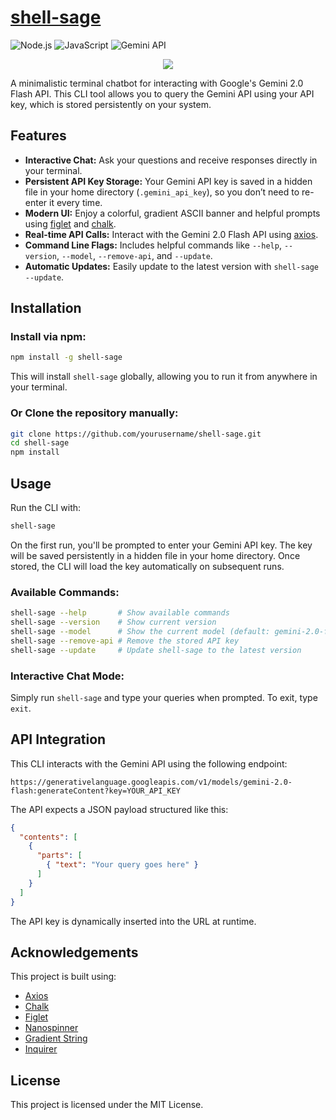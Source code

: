 # [shell-sage](https://www.shell-sage.vercel.app/)

![Node.js](https://img.shields.io/badge/Node.js-18%2B-green?logo=node.js)
![JavaScript](https://img.shields.io/badge/JavaScript-ES6%2B-yellow?logo=javascript)
![Gemini API](https://img.shields.io/badge/Gemini-API-blue?logo=google)

<p align="center">
  <img src="https://github.com/user-attachments/assets/f813c74d-4163-43cc-8b0c-d2d32c46e1f1"/>
</p>

A minimalistic terminal chatbot for interacting with Google's Gemini 2.0 Flash API. This CLI tool allows you to query the Gemini API using your API key, which is stored persistently on your system.

## Features

- **Interactive Chat:** Ask your questions and receive responses directly in your terminal.
- **Persistent API Key Storage:** Your Gemini API key is saved in a hidden file in your home directory (`.gemini_api_key`), so you don’t need to re-enter it every time.
- **Modern UI:** Enjoy a colorful, gradient ASCII banner and helpful prompts using [figlet](https://www.npmjs.com/package/figlet) and [chalk](https://www.npmjs.com/package/chalk).
- **Real-time API Calls:** Interact with the Gemini 2.0 Flash API using [axios](https://www.npmjs.com/package/axios).
- **Command Line Flags:** Includes helpful commands like `--help`, `--version`, `--model`, `--remove-api`, and `--update`.
- **Automatic Updates:** Easily update to the latest version with `shell-sage --update`.

## Installation

### Install via npm:

```bash
npm install -g shell-sage
```

This will install `shell-sage` globally, allowing you to run it from anywhere in your terminal.

### Or Clone the repository manually:

```bash
git clone https://github.com/yourusername/shell-sage.git
cd shell-sage
npm install
```

## Usage

Run the CLI with:

```bash
shell-sage
```

On the first run, you'll be prompted to enter your Gemini API key. The key will be saved persistently in a hidden file in your home directory. Once stored, the CLI will load the key automatically on subsequent runs.

### Available Commands:

```bash
shell-sage --help       # Show available commands
shell-sage --version    # Show current version
shell-sage --model      # Show the current model (default: gemini-2.0-flash)
shell-sage --remove-api # Remove the stored API key
shell-sage --update     # Update shell-sage to the latest version
```

### Interactive Chat Mode:

Simply run `shell-sage` and type your queries when prompted. To exit, type `exit`.

## API Integration

This CLI interacts with the Gemini API using the following endpoint:

```text
https://generativelanguage.googleapis.com/v1/models/gemini-2.0-flash:generateContent?key=YOUR_API_KEY
```

The API expects a JSON payload structured like this:

```json
{
  "contents": [
    {
      "parts": [
        { "text": "Your query goes here" }
      ]
    }
  ]
}
```

The API key is dynamically inserted into the URL at runtime.

## Acknowledgements

This project is built using:

- [Axios](https://www.npmjs.com/package/axios)
- [Chalk](https://www.npmjs.com/package/chalk)
- [Figlet](https://www.npmjs.com/package/figlet)
- [Nanospinner](https://www.npmjs.com/package/nanospinner)
- [Gradient String](https://www.npmjs.com/package/gradient-string)
- [Inquirer](https://www.npmjs.com/package/inquirer)

## License

This project is licensed under the MIT License.

